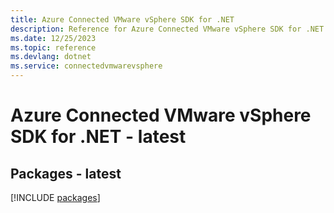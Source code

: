 ```yaml
---
title: Azure Connected VMware vSphere SDK for .NET
description: Reference for Azure Connected VMware vSphere SDK for .NET
ms.date: 12/25/2023
ms.topic: reference
ms.devlang: dotnet
ms.service: connectedvmwarevsphere
---
```

# Azure Connected VMware vSphere SDK for .NET - latest
## Packages - latest
[!INCLUDE [packages](connected-vmware-vsphere-index.md)]